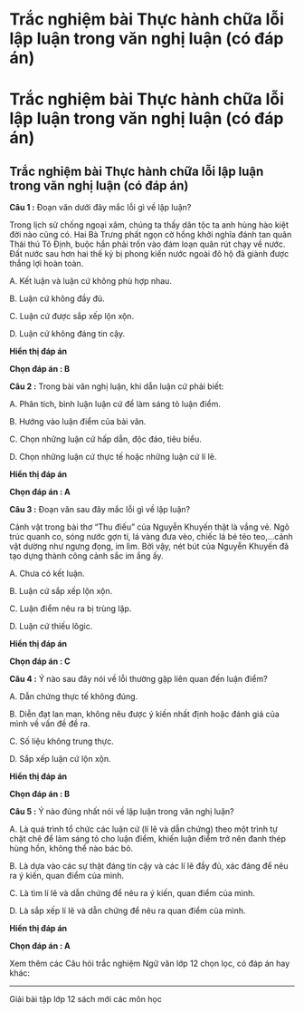 # Trắc nghiệm bài Thực hành chữa lỗi lập luận trong văn nghị luận (có đáp án)

# Trắc nghiệm bài Thực hành chữa lỗi lập luận trong văn nghị luận (có đáp án)

## Trắc nghiệm bài Thực hành chữa lỗi lập luận trong văn nghị luận (có đáp án)

**Câu 1 :** Đoạn văn dưới đây mắc lỗi gì về lập luận? 

Trong lịch sử chống ngoại xâm, chúng ta thấy dân tộc ta anh hùng hào kiệt đời nào cũng có. Hai Bà Trưng phất ngọn cờ hồng khởi nghĩa đánh tan quân Thái thú Tô Định, buộc hắn phải trốn vào đám loạn quân rút chạy về nước. Đất nước sau hơn hai thế kỷ bị phong kiến nước ngoài đô hộ đã giành được thắng lợi hoàn toàn.

A. Kết luận và luận cứ không phù hợp nhau.

B. Luận cứ không đầy đủ.

C. Luận cứ được sắp xếp lộn xộn.

D. Luận cứ không đáng tin cậy.

**Hiển thị đáp án**

**Chọn đáp án : B**

**Câu 2 :** Trong bài văn nghị luận, khi dẫn luận cứ phải biết: 

A. Phân tích, bình luận luận cứ để làm sáng tỏ luận điểm.

B. Hướng vào luận điểm của bài văn. 

C. Chọn những luận cứ hấp dẫn, độc đáo, tiêu biểu. 

D. Chọn những luận cứ thực tế hoặc những luận cứ lí lẽ.

**Hiển thị đáp án**

**Chọn đáp án : A**

**Câu 3 :** Đoạn văn sau đây mắc lỗi gì về lập luận? 

Cảnh vật trong bài thơ “Thu điếu” của Nguyễn Khuyến thật là vắng vẻ. Ngõ trúc quanh co, sóng nước gợn tí, lá vàng đưa vèo, chiếc lá bé tẻo teo,…cảnh vật dường như ngưng đọng, im lìm. Bởi vậy, nét bút của Nguyễn Khuyến đã tạo dựng thành công cảnh sắc im ắng ấy.

A. Chưa có kết luận.

B. Luận cứ sắp xếp lộn xộn.

C. Luận điểm nêu ra bị trùng lặp.

D. Luận cứ thiếu lôgic.

**Hiển thị đáp án**

**Chọn đáp án : C**

**Câu 4 :** Ý nào sau đây nói về lỗi thường gặp liên quan đến luận điểm? 

A. Dẫn chứng thực tế không đúng.

B. Diễn đạt lan man, không nêu được ý kiến nhất định hoặc đánh giá của mình về vấn đề đề ra.

C. Số liệu không trung thực.

D. Sắp xếp luận cứ lộn xộn.

**Hiển thị đáp án**

**Chọn đáp án : B**

**Câu 5 :** Ý nào đúng nhất nói về lập luận trong văn nghị luận? 

A. Là quá trình tổ chức các luận cứ (lí lẽ và dẫn chứng) theo một trình tự chặt chẽ để làm sáng tỏ cho luận điểm, khiến luận điểm trở nên đanh thép hùng hồn, không thể nào bác bỏ. 

B. Là dựa vào các sự thật đáng tin cậy và các lí lẽ đầy đủ, xác đáng để nêu ra ý kiến, quan điểm của mình.

C. Là tìm lí lẽ và dẫn chứng để nêu ra ý kiến, quan điểm của mình.

D. Là sắp xếp lí lẽ và dẫn chứng để nêu ra quan điểm của mình. 

**Hiển thị đáp án**

**Chọn đáp án : A**

Xem thêm các Câu hỏi trắc nghiệm Ngữ văn lớp 12 chọn lọc, có đáp án hay khác:

* * *

Giải bài tập lớp 12 sách mới các môn học
